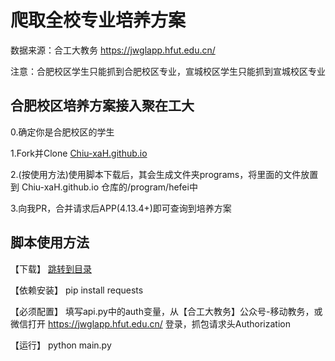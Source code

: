 # 爬取全校专业培养方案
数据来源：合工大教务 https://jwglapp.hfut.edu.cn/

注意：合肥校区学生只能抓到合肥校区专业，宣城校区学生只能抓到宣城校区专业

## 合肥校区培养方案接入聚在工大
0.确定你是合肥校区的学生

1.Fork并Clone [Chiu-xaH.github.io](https://github.com/Chiu-xaH/Chiu-xaH.github.io)

2.(按使用方法)使用脚本下载后，其会生成文件夹programs，将里面的文件放置到 Chiu-xaH.github.io 仓库的/program/hefei中

3.向我PR，合并请求后APP(4.13.4+)即可查询到培养方案

## 脚本使用方法
【下载】 [跳转到目录](/tools/All-Programs-Get-Python)

【依赖安装】 pip install requests

【必须配置】 填写api.py中的auth变量，从【合工大教务】公众号-移动教务，或微信打开 https://jwglapp.hfut.edu.cn/ 登录，抓包请求头Authorization

【运行】 python main.py
